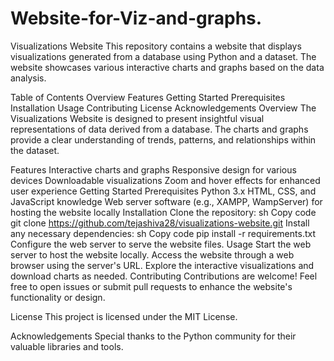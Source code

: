 # Website-for-Viz-and-graphs.
Visualizations Website
This repository contains a website that displays visualizations generated from a database using Python and a dataset. The website showcases various interactive charts and graphs based on the data analysis.

Table of Contents
Overview
Features
Getting Started
Prerequisites
Installation
Usage
Contributing
License
Acknowledgements
Overview
The Visualizations Website is designed to present insightful visual representations of data derived from a database. The charts and graphs provide a clear understanding of trends, patterns, and relationships within the dataset.

Features
Interactive charts and graphs
Responsive design for various devices
Downloadable visualizations
Zoom and hover effects for enhanced user experience
Getting Started
Prerequisites
Python 3.x
HTML, CSS, and JavaScript knowledge
Web server software (e.g., XAMPP, WampServer) for hosting the website locally
Installation
Clone the repository:
sh
Copy code
git clone https://github.com/tejashiva28/visualizations-website.git
Install any necessary dependencies:
sh
Copy code
pip install -r requirements.txt
Configure the web server to serve the website files.
Usage
Start the web server to host the website locally.
Access the website through a web browser using the server's URL.
Explore the interactive visualizations and download charts as needed.
Contributing
Contributions are welcome! Feel free to open issues or submit pull requests to enhance the website's functionality or design.

License
This project is licensed under the MIT License.

Acknowledgements
Special thanks to the Python community for their valuable libraries and tools.
